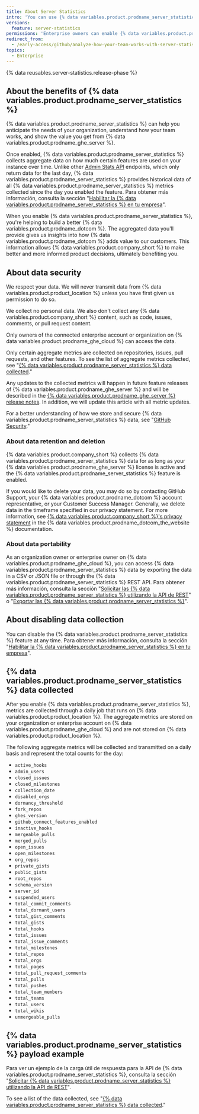 ```yaml
---
title: About Server Statistics
intro: 'You can use {% data variables.product.prodname_server_statistics %} to analyze your own aggregate data from {% data variables.product.prodname_ghe_server %}, and help us improve {% data variables.product.company_short %} products.'
versions:
  feature: server-statistics
permissions: 'Enterprise owners can enable {% data variables.product.prodname_server_statistics %}.'
redirect_from:
  - /early-access/github/analyze-how-your-team-works-with-server-statistics/about-server-statistics
topics:
  - Enterprise
---
```


{% data reusables.server-statistics.release-phase %}

## About the benefits of {% data variables.product.prodname_server_statistics %}

{% data variables.product.prodname_server_statistics %} can help you anticipate the needs of your organization, understand how your team works, and show the value you get from {% data variables.product.prodname_ghe_server %}.

Once enabled, {% data variables.product.prodname_server_statistics %} collects aggregate data on how much certain features are used on your instance over time. Unlike other [Admin Stats API](/rest/reference/enterprise-admin#admin-stats) endpoints, which only return data for the last day, {% data variables.product.prodname_server_statistics %} provides historical data of all {% data variables.product.prodname_server_statistics %} metrics collected since the day you enabled the feature. Para obtener más información, consulta la sección "[Habilitar la {% data variables.product.prodname_server_statistics %} en tu empresa](/admin/configuration/configuring-github-connect/enabling-server-statistics-for-your-enterprise)".

When you enable {% data variables.product.prodname_server_statistics %}, you're helping to build a better {% data variables.product.prodname_dotcom %}. The aggregated data you'll provide gives us insights into how {% data variables.product.prodname_dotcom %} adds value to our customers. This information allows {% data variables.product.company_short %} to make better and more informed product decisions, ultimately benefiting you.

## About data security

We respect your data. We will never transmit data from {% data variables.product.product_location %} unless you have first given us permission to do so.

We collect no personal data. We also don't collect any {% data variables.product.company_short %} content, such as code, issues, comments, or pull request content.

Only owners of the connected enterprise account or organization on {% data variables.product.prodname_ghe_cloud %} can access the data.

Only certain aggregate metrics are collected on repositories, issues, pull requests, and other features. To see the list of aggregate metrics collected, see "[{% data variables.product.prodname_server_statistics %} data collected](#server-statistics-data-collected)."

Any updates to the collected metrics will happen in future feature releases of {% data variables.product.prodname_ghe_server %} and will be described in the [{% data variables.product.prodname_ghe_server %} release notes](/admin/release-notes). In addition, we will update this article with all metric updates.

For a better understanding of how we store and secure {% data variables.product.prodname_server_statistics %} data, see "[GitHub Security](https://github.com/security)."

### About data retention and deletion

{% data variables.product.company_short %} collects {% data variables.product.prodname_server_statistics %} data for as long as your {% data variables.product.prodname_ghe_server %} license is active and the {% data variables.product.prodname_server_statistics %} feature is enabled.

If you would like to delete your data, you may do so by contacting GitHub Support, your {% data variables.product.prodname_dotcom %} account representative, or your Customer Success Manager.  Generally, we delete data in the timeframe specified in our privacy statement. For more information, see [{% data variables.product.company_short %}'s privacy statement](/free-pro-team@latest/site-policy/privacy-policies/github-privacy-statement#data-retention-and-deletion-of-data) in the {% data variables.product.prodname_dotcom_the_website %} documentation.

### About data portability

As an organization owner or enterprise owner on {% data variables.product.prodname_ghe_cloud %}, you can access {% data variables.product.prodname_server_statistics %} data by exporting the data in a CSV or JSON file or through the {% data variables.product.prodname_server_statistics %} REST API. Para obtener más información, consulta la sección "[Solicitar las {% data variables.product.prodname_server_statistics %} utilizando la API de REST](/admin/monitoring-activity-in-your-enterprise/analyzing-how-your-team-works-with-server-statistics/requesting-server-statistics-using-the-rest-api)" o "[Exportar las {% data variables.product.prodname_server_statistics %}](/admin/monitoring-activity-in-your-enterprise/analyzing-how-your-team-works-with-server-statistics/exporting-server-statistics)".

## About disabling data collection

You can disable the {% data variables.product.prodname_server_statistics %} feature at any time. Para obtener más información, consulta la sección "[Habilitar la {% data variables.product.prodname_server_statistics %} en tu empresa](/admin/configuration/configuring-github-connect/enabling-server-statistics-for-your-enterprise)".

## {% data variables.product.prodname_server_statistics %} data collected

After you enable {% data variables.product.prodname_server_statistics %}, metrics are collected through a daily job that runs on {% data variables.product.product_location %}. The aggregate metrics are stored on your organization or enterprise account on {% data variables.product.prodname_ghe_cloud %} and are not stored on {% data variables.product.product_location %}.

The following aggregate metrics will be collected and transmitted on a daily basis and represent the total counts for the day:
  - `active_hooks`
  - `admin_users`
  - `closed_issues`
  - `closed_milestones`
  - `collection_date`
  - `disabled_orgs`
  - `dormancy_threshold`
  - `fork_repos`
  - `ghes_version`
  - `github_connect_features_enabled`
  - `inactive_hooks`
  - `mergeable_pulls`
  - `merged_pulls`
  - `open_issues`
  - `open_milestones`
  - `org_repos`
  - `private_gists`
  - `public_gists`
  - `root_repos`
  - `schema_version`
  - `server_id`
  - `suspended_users`
  - `total_commit_comments`
  - `total_dormant_users`
  - `total_gist_comments`
  - `total_gists`
  - `total_hooks`
  - `total_issues`
  - `total_issue_comments`
  - `total_milestones`
  - `total_repos`
  - `total_orgs`
  - `total_pages`
  - `total_pull_request_comments`
  - `total_pulls`
  - `total_pushes`
  - `total_team_members`
  - `total_teams`
  - `total_users`
  - `total_wikis`
  - `unmergeable_pulls`

## {% data variables.product.prodname_server_statistics %} payload example

Para ver un ejemplo de la carga útil de respuesta para la API de {% data variables.product.prodname_server_statistics %}, consulta la sección "[Solicitar {% data variables.product.prodname_server_statistics %} utilizando la API de REST](/admin/monitoring-activity-in-your-enterprise/analyzing-how-your-team-works-with-server-statistics/requesting-server-statistics-using-the-rest-api)".

To see a list of the data collected, see "[{% data variables.product.prodname_server_statistics %} data collected](#server-statistics-data-collected)."
